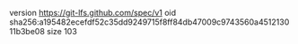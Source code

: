 version https://git-lfs.github.com/spec/v1
oid sha256:a195482ecefdf52c35dd9249715f8ff84db47009c9743560a451213011b3be08
size 103
